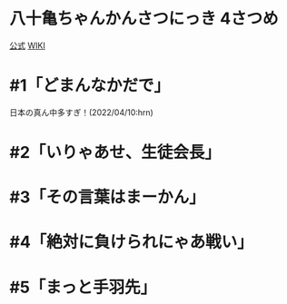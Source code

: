 # 八十亀ちゃんかんさつにっき 4さつめ

[公式](https://yatogame.nagoya/) 
[WIKI](https://ja.wikipedia.org/wiki/%E5%85%AB%E5%8D%81%E4%BA%80%E3%81%A1%E3%82%83%E3%82%93%E3%81%8B%E3%82%93%E3%81%95%E3%81%A4%E3%81%AB%E3%81%A3%E3%81%8D) 

# #1「どまんなかだで」

日本の真ん中多すぎ！(2022/04/10:hrn)

# #2「いりゃあせ、生徒会長」

# #3「その言葉はまーかん」

# #4「絶対に負けられにゃあ戦い」

# #5「まっと手羽先」
